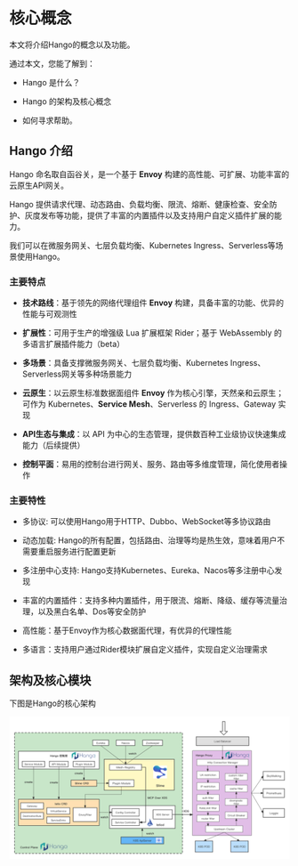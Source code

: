 # 核心概念

本文将介绍Hango的概念以及功能。

通过本文，您能了解到：

* Hango 是什么？

* Hango 的架构及核心概念

* 如何寻求帮助。

## Hango 介绍

Hango 命名取自函谷关，是一个基于 **Envoy** 构建的高性能、可扩展、功能丰富的云原生API网关。

Hango 提供请求代理、动态路由、负载均衡、限流、熔断、健康检查、安全防护、灰度发布等功能，提供了丰富的内置插件以及支持用户自定义插件扩展的能力。

我们可以在微服务网关、七层负载均衡、Kubernetes Ingress、Serverless等场景使用Hango。

### 主要特点

* **技术路线**：基于领先的网络代理组件 **Envoy** 构建，具备丰富的功能、优异的性能与可观测性

* **扩展性**：可用于生产的增强级 Lua 扩展框架 Rider；基于 WebAssembly 的多语言扩展插件能力（beta）

* **多场景**：具备支撑微服务网关、七层负载均衡、Kubernetes Ingress、Serverless网关等多种场景能力

* **云原生**：以云原生标准数据面组件 **Envoy** 作为核心引擎，天然亲和云原生；可作为 Kubernetes、**Service Mesh**、Serverless 的 Ingress、Gateway 实现

* **API生态与集成**：以 API 为中心的生态管理，提供数百种工业级协议快速集成能力（后续提供）

* **控制平面**：易用的控制台进行网关、服务、路由等多维度管理，简化使用者操作

### 主要特性

* 多协议: 可以使用Hango用于HTTP、Dubbo、WebSocket等多协议路由

* 动态加载: Hango的所有配置，包括路由、治理等均是热生效，意味着用户不需要重启服务进行配置更新

* 多注册中心支持: Hango支持Kubernetes、Eureka、Nacos等多注册中心发现

* 丰富的内置插件：支持多种内置插件，用于限流、熔断、降级、缓存等流量治理，以及黑白名单、Dos等安全防护

* 高性能：基于Envoy作为核心数据面代理，有优异的代理性能

* 多语言：支持用户通过Rider模块扩展自定义插件，实现自定义治理需求

## 架构及核心模块

下图是Hango的核心架构

![](./img/Hango%20arc.png)




